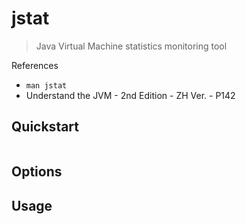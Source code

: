 # jstat

> Java Virtual Machine statistics monitoring tool

References

- `man jstat`
- Understand the JVM - 2nd Edition - ZH Ver. - P142

## Quickstart

```bash

```

## Options

## Usage
